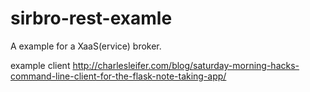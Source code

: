 # sirbro-rest-examle
A example for a XaaS(ervice) broker.

example client http://charlesleifer.com/blog/saturday-morning-hacks-command-line-client-for-the-flask-note-taking-app/

